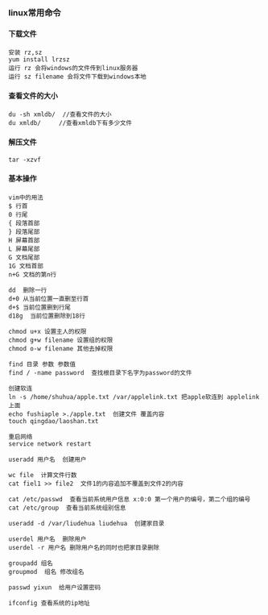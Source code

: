 ### linux常用命令
#### 下载文件
	安装 rz,sz
	yum install lrzsz
	运行 rz 会将windows的文件传到linux服务器
	运行 sz filename 会将文件下载到windows本地
#### 查看文件的大小
	du -sh xmldb/  //查看文件的大小
	du xmldb/     //查看xmldb下有多少文件

#### 解压文件
	tar -xzvf 
#### 基本操作
	vim中的用法    
	$ 行首
	0 行尾
	{ 段落首部
	} 段落尾部
	H 屏幕首部
	L 屏幕尾部
	G 文档尾部
	1G 文档首部
	n+G 文档的第n行    
 	
	dd  删除一行
	d+0 从当前位置一直删至行首
	d+$ 当前位置删到行尾
	d18g  当前位置删除到18行
	
	chmod u+x 设置主人的权限
	chmod g+w filename 设置组的权限
	chmod o-w filename 其他去掉权限

	find 目录 参数 参数值
	find / -name password  查找根目录下名字为password的文件
	
	创建软连
	ln -s /home/shuhua/apple.txt /var/applelink.txt 把apple软连到 applelink 上面
	echo fushiaple >./apple.txt  创建文件 覆盖内容
	touch qingdao/laoshan.txt
	
	重启网络
	service network restart

	useradd 用户名  创建用户
	
	wc file  计算文件行数
	cat fiel1 >> file2  文件1的内容追加不覆盖到文件2的内容

	cat /etc/passwd  查看当前系统用户信息 x:0:0 第一个用户的编号，第二个组的编号
	cat /etc/group  查看当前系统组别信息
	
	useradd -d /var/liudehua liudehua  创建家目录
	
	userdel 用户名  删除用户
	userdel -r 用户名 删除用户名的同时也把家目录删除
	
	groupadd 组名
	groupmod  组名 修改组名
	
	passwd yixun  给用户设置密码

	ifconfig 查看系统的ip地址
	

	
	
	